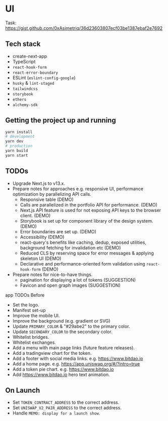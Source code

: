 # UI

Task: https://gist.github.com/0xAsimetriq/36d23603807ecf03be1387ebaf2e7692

## Tech stack

- create-next-app
- TypeScript
- `react-hook-form`
- `react-error-boundary`
- ESLint (`eslint-config-google`)
- `husky` & `lint-staged`
- `tailwindcss`
- `storybook`
- `ethers`
- `alchemy-sdk`

## Getting the project up and running

```bash
yarn install
# development
yarn dev
# production
yarn build
yarn start
```

## TODOs

- Upgrade Next.js to v13.x.
- Prepare notes for approaches e.g. responsive UI, performance optimization by parallelizing API calls.
  * Responsive table (DEMO)
  * Calls are parallelized in the portfolio API for performance. (DEMO)
  * Next.js API feature is used for not exposing API keys to the browser client. (DEMO)
  * Storybook is set up for component library of the design system. (DEMO)
  * Error boundaries are set up. (DEMO)
  * Accessibility (DEMO)
  * react-query's benefits like caching, dedup, exposed utilities, background fetching for invalidation etc (DEMO)
  * Reduced CLS by reserving space for error messages & applying skeleton UI (DEMO)
  * Declarative and performance-oriented form validation using `react-hook-form` (DEMO)
- Prepare notes for nice-to-have things.
  * pagination for displaying a lot of tokens (SUGGESTION)
  * Favicon and open graph images (SUGGESTION)

app TODOs
Before
- Set the logo.
- Manifest set-up
- Improve the mobile UI.
- Improve the background (e.g. gradient or SVG)
- Update `PRIMARY_COLOR` & "#29abe2" to the primary color.
- Update `SECONDARY_COLOR` to the secondary color.
- Whitelist bridges.
- Whitelist exchanges.
- Add a menu with main page links (future feature releases).
- Add a tradingview chart for the token.
- Add a footer with social media links. e.g. https://www.bitdao.io
- Add a home page. e.g. https://app.uniswap.org/#/?intro=true
- Add a token pie chart. e.g. https://www.bitdao.io
- Add https://www.bitdao.io hero text animation.


## On Launch
- Set `TOKEN_CONTRACT_ADDRESS` to the correct address.
- Set `UNISWAP_V2_PAIR_ADDRESS` to the correct address.
- Handle `MEMO: display for a launch show`.